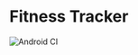 # Fitness Tracker

![Android CI](https://github.com/MitchellTFord/Fitness-Tracker/workflows/Android%20CI/badge.svg?branch=master&event=push)

